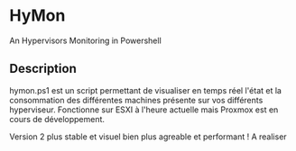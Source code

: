 # HyMon
An Hypervisors Monitoring in Powershell

## Description
hymon.ps1 est un script permettant de visualiser en temps réel l'état et la consommation des différentes machines présente sur vos différents hyperviseur. Fonctionne sur ESXI à l'heure actuelle mais Proxmox est en cours de développement.

Version 2 plus stable et visuel bien plus agreable et performant !
A realiser
